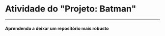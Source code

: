 <h1> Atividade do  "Projeto: Batman" </h1>

 <hr>

<h4> Aprendendo a deixar um repositório mais robusto</h4>
